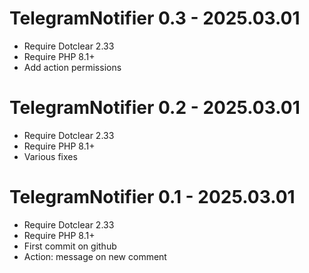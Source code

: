 TelegramNotifier 0.3 - 2025.03.01
===========================================================
* Require Dotclear 2.33
* Require PHP 8.1+
* Add action permissions

TelegramNotifier 0.2 - 2025.03.01
===========================================================
* Require Dotclear 2.33
* Require PHP 8.1+
* Various fixes

TelegramNotifier 0.1 - 2025.03.01
===========================================================
* Require Dotclear 2.33
* Require PHP 8.1+
* First commit on github
* Action: message on new comment